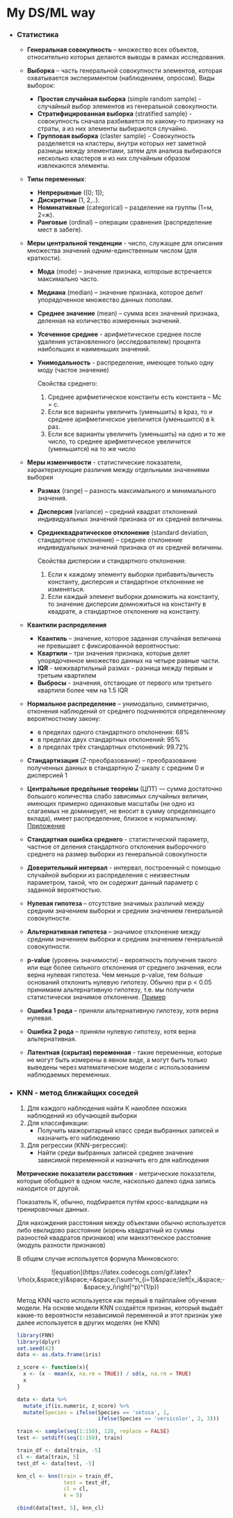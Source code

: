 # My DS/ML way

- ### **Статистика**
	- **Генеральная совокупность** – множество всех объектов, относительно которых делаются выводы в рамках исследования.

	- **Выборка** – часть генеральной совокупности элементов, которая охватывается экспериментом (наблюдением, опросом).
		Виды выборок:
		- **Простая случайная выборка** (simple random sample) - случайный выбор элементов из генеральной совокупности.
		- **Стратифицированная выборка** (stratified sample) - совокупность сначала разбивается по какому-то признаку на страты, а из них элементы выбираются случайно.
		- **Групповая выборка** (claster sample) - Совокупность разделяется на кластеры, внутри которых нет заметной разницы между элементами, затем для анализа выбираются несколько кластеров и из них случайным образом извлекаются элементы.

	- **Типы переменных**:
		- **Непрерывные** ([0; 1]);
		- **Дискретные** (1, 2,..).
		- **Номинативные** (categorical) – разделение на группы (1=м, 2=ж).
		- **Ранговые** (ordinal) – операции сравнения (распределение мест в забеге).

	- **Меры центральной тенденции** - число, служащее для описания множества значений одним-единственным числом (для краткости).
		- **Мода** (mode) – значение признака, котороые встречается максимально часто.
		- **Медиана** (median) – значение признака, которое делит упорядоченное множество данных пополам.
		- **Среднее значение** (mean) – сумма всех значений признака, деленная на количество измеренных значений.
		- **Усеченное среднее** - арифметическое среднее после удаления установленного (исследователем) процента наибольших и наименьших значений.
		- **Унимодальность** - распределение, имеющее только одну моду (частое значение)

		    Свойства среднего:
		    1. Среднее арифметическое константы есть константа – Мс = с.
			2. Если все варианты увеличить (уменьшить) в kраз, то и среднее арифметическое увеличится (уменьшится) в k раз.
			3. Если все варианты увеличить (уменьшить) на одно и то же число, то среднее арифметическое увеличится (уменьшится) на то же число

	- **Меры изменчивости** - статистические показатели, характеризующие различия между отдельными значениями выборки
		- **Размах** (range) – разность максимального и минимального значения.
		- **Дисперсия** (variance) – средний квадрат отклонений индивидуальных значений признака от их средней величины.
		- **Среднеквадратическое отклонение** (standard deviation, стандартное отклонение) – среднее отклонение индивидуальных значений признака от их средней величины.

		    Свойства дисперсии и стандартного отклонения:
			1. Если к каждому элементу выборки прибавить/вычесть константу, дисперсия и стандартное отклонение не изменяться.
			2. Если каждый элемент выборки домножить на константу, то значение дисперсии домножиться на константу в квадрате, а стандартное отклонение на константу.

	- **Квантили распределения**
		- **Квантиль** – значение, которое заданная случайная величина не превышает с фиксированной вероятностью:
		- **Квартили** – три значения признака, которые делят упорядоченное множество данных на четыре равные части.
		- **IQR** - межквартильный размах - разница между первым и третьим квартилем
		- **Выбросы** - значения, отстающие от первого или третьего квартиля более чем на 1.5 IQR

	- **Нормальное распределение** – унимодально, симметрично, отконения наблюдений от среднего подчиняются определенному вероятностному закону:
		- в пределах одного стандартного отклонения: 68%
		- в пределах двух стандартных отклонений: 95%
		- в пределах трёх стандартных отклонений: 99.72%

	- **Стандартизация** (Z-преобразование) – преобразование полученных данных в стандартную Z-шкалу с средним 0 и дисперсией 1

	- **Центра́льные преде́льные теоре́мы** (ЦПТ) — сумма достаточно большого количества слабо зависимых случайных величин, имеющих примерно одинаковые масштабы (ни одно из слагаемых не доминирует, не вносит в сумму определяющего вклада), имеет распределение, близкое к нормальному. [Приложение](https://gallery.shinyapps.io/CLT_mean/)

	- **Стандартная ошибка среднего** - статистический параметр, частное от деления стандартного отклонения выборочного среднего на размер выборки из генеральной совокупности

	- **Доверительный интервал** - интервал, построенный с помощью случайной выборки из распределения с неизвестным параметром, такой, что он содержит данный параметр с заданной вероятностью.

	- **Нулевая гипотеза**  – отсутствие значимых различий между средним значением выборки и средним значением генеральной совокупности.
	- **Альтернативная гипотеза** – значимое отклонение между средним значением выборки и средним значением генеральной совокупности.
	- **p-value** (уровень значимости) – вероятность получения такого или еще более сильного отклонения от среднего значения, если верна нулевая гипотеза. Чем меньше p-value, тем больше оснований отклонить нулевую гипотезу. Обычно при p < 0.05 принимаем альтернативную гипотезу, т.е. мы получили статистически значимое отклонение. [Пример](https://gallery.shinyapps.io/dist_calc/)
	- **Ошибка 1 рода** – приняли альтернативную гипотезу, хотя верна нулевая.
	- **Ошибка 2 рода** – приняли нулевую гипотезу, хотя верна альтернативная.
	
	- **Латентная (скрытая) переменная** - такие переменные, которые не могут быть измерены в явном виде, а могут быть только выведены через математические модели с использованием наблюдаемых переменных.

- ### **KNN - метод ближайщих соседей**

	1. Для каждого наблюдения найти К наиоблее похожих наблюдений из обучающей выборки
	2. Для классификации:
		- Получить мажоритарный класс среди выбранных записей и назначить его наблюдению
	3. Для регрессии (KNN-регрессия):
		- Найти среди выбранных записей среднее значение зависимой переменной и назначить его для наблюдения

	**Метрические показатели расстояния** - метрические показатели, которые обобщают в одном числе, насколько далеко одна запись находится от другой.

	Показатель К, обычно, подбирается путём кросс-валидации на тренировочных данных.

	Для нахождения расстояния между объектами обычно используется либо евклидово расстояние (корень квадратный из суммы разностей квадратов признаков) или манхэттенское расстояние (модуль разности признаков)


	В общем случае используется формула Минковского:
	
	<center>![equation](https://latex.codecogs.com/gif.latex?\rho(x,&space;y)&space;=&space;(\sum^n_{i=1}&space;\left|x_i&space;-&space;y_i\right|^p)^{1/p})</center>

	Метод KNN часто используется как первый в пайплайне обучения модели. На основе модели KNN создаётся признак, который выдаёт какие-то вероятности независимой переменной и этот признак уже далее используется в других моделях (не KNN)

	```r
	library(FNN)
	library(dplyr)
	set.seed(42)
	data <- as.data.frame(iris)
	
	z_score <- function(x){
	  x <- (x - mean(x, na.rm = TRUE)) / sd(x, na.rm = TRUE)
	  x
	}

	data <- data %>% 
	  mutate_if(is.numeric, z_score) %>% 
	  mutate(Species = ifelse(Species == 'setosa', 1, 
	                          ifelse(Species == 'versicolor', 2, 3)))

	train <- sample(seq(1:150), 120, replace = FALSE)
	test <- setdiff(seq(1:150), train)

	train_df <- data[train, -5]
	cl <- data[train, 5]
	test_df <- data[test, -5]

	knn_cl <- knn(train = train_df,
	               test = test_df,
	               cl = cl,
	               k = 5)

	cbind(data[test, 5], knn_cl)
	```
